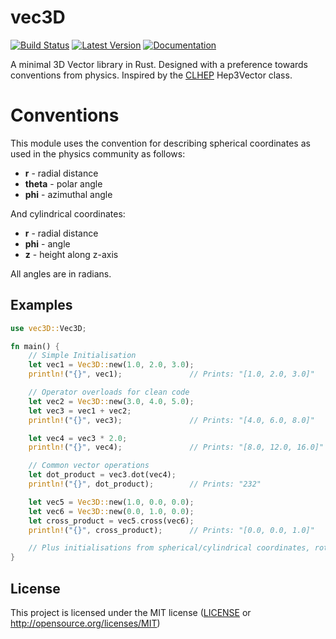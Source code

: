 # vec3D

[![Build Status](https://travis-ci.org/jaredvann/vec3D-rs.svg?branch=master)](https://travis-ci.org/jaredvann/vec3D-rs)
[![Latest Version](https://img.shields.io/crates/v/vec3D.svg)](https://crates.io/crates/vec3D)
[![Documentation](https://docs.rs/vec3D/badge.svg)](https://docs.rs/vec3D)

A minimal 3D Vector library in Rust. Designed with a preference towards conventions from physics. Inspired by the [CLHEP](http://proj-clhep.web.cern.ch/proj-clhep/) Hep3Vector class.

# Conventions

This module uses the convention for describing spherical coordinates as used
in the physics community as follows:

 - **r** - radial distance
 - **theta** - polar angle
 - **phi** - azimuthal angle

And cylindrical coordinates:

 - **r** - radial distance
 - **phi** - angle
 - **z** - height along z-axis

 All angles are in radians.

## Examples

```rust
use vec3D::Vec3D;

fn main() {
    // Simple Initialisation
    let vec1 = Vec3D::new(1.0, 2.0, 3.0);
    println!("{}", vec1);               // Prints: "[1.0, 2.0, 3.0]"

    // Operator overloads for clean code
    let vec2 = Vec3D::new(3.0, 4.0, 5.0);
    let vec3 = vec1 + vec2;
    println!("{}", vec3);               // Prints: "[4.0, 6.0, 8.0]"

    let vec4 = vec3 * 2.0;
    println!("{}", vec4);               // Prints: "[8.0, 12.0, 16.0]"

    // Common vector operations
    let dot_product = vec3.dot(vec4);
    println!("{}", dot_product);        // Prints: "232"

    let vec5 = Vec3D::new(1.0, 0.0, 0.0);
    let vec6 = Vec3D::new(0.0, 1.0, 0.0);
    let cross_product = vec5.cross(vec6);
    println!("{}", cross_product);      // Prints: "[0.0, 0.0, 1.0]"

    // Plus initialisations from spherical/cylindrical coordinates, rotations and more
}
```

## License

This project is licensed under the MIT license ([LICENSE](LICENSE) or http://opensource.org/licenses/MIT)